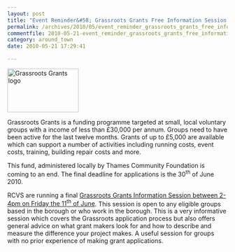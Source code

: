 ```yaml
---
layout: post
title: "Event Reminder&#58; Grassroots Grants Free Information Session - 11 June 2010"
permalink: /archives/2010/05/event_reminder_grassroots_grants_free_information.html
commentfile: 2010-05-21-event_reminder_grassroots_grants_free_information
category: around_town
date: 2010-05-21 17:29:41

---
```


<a href="/assets/images/2010/grassrootsgrantslogo.png" title="See larger version of - Grassroots Grants logo"><img src="/assets/images/2010/grassrootsgrantslogo_thumb.png" width="163" height="100" alt="Grassroots Grants logo" class=" right" /></a>

Grassroots Grants is a funding programme targeted at small, local voluntary groups with a income of less than £30,000 per annum. Groups need to have been active for the last twelve months. Grants of up to £5,000 are available which can support a number of activities including running costs, event costs, training, building repair costs and more.

This fund, administered locally by Thames Community Foundation is coming to an end. The final deadline for applications is the 30<sup>th</sup> of June 2010.

RCVS are running a final [Grassroots Grants Information Session between 2-4pm on Friday the 11<sup>th</sup> of June](https://stmargarets.london/event/meeting/200705142447). This session is open to any eligible groups based in the borough or who work in the borough. This is a very informative session which covers the Grassroots application process but also offers general advice on what grant makers look for and how to describe and measure the difference your project makes. A useful session for groups with no prior experience of making grant applications.
